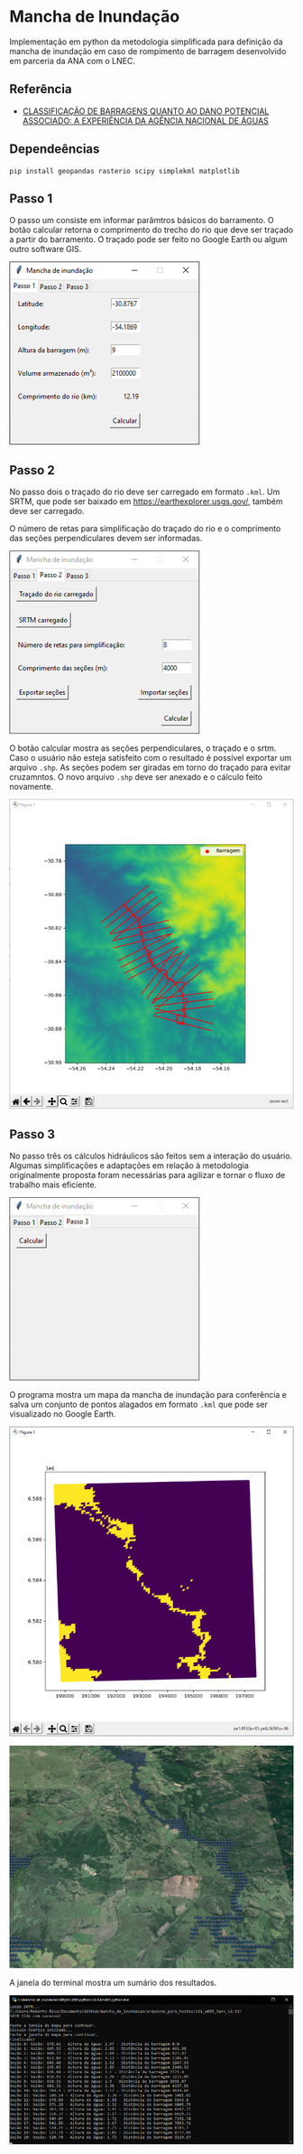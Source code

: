 # Mancha de Inundação

Implementação em python da metodologia simplificada para definição da mancha de inundação em caso de rompimento de barragem desenvolvido em parceria da ANA com o LNEC.

## Referência

* [CLASSIFICAÇÃO DE BARRAGENS QUANTO AO DANO POTENCIAL ASSOCIADO: A EXPERIÊNCIA DA AGÊNCIA NACIONAL DE ÁGUAS](https://www.snisb.gov.br/Entenda_Mais/outros/artigo-para-o-dam-world-2018/classificacao-de-barragens-quanto-ao-seu-dano-potencial-associado-2018.docx)

## Dependeências

    pip install geopandas rasterio scipy simplekml matplotlib
  
## Passo 1

O passo um consiste em informar parâmtros básicos do barramento. O botão calcular retorna o comprimento do trecho do rio que deve ser traçado a partir do barramento. O traçado pode ser feito no Google Earth ou algum outro software GIS.

![alt text](figs/p1.png)

## Passo 2

No passo dois o traçado do rio deve ser carregado em formato `.kml`. Um SRTM, que pode ser baixado em https://earthexplorer.usgs.gov/, também deve ser carregado. 

O número de retas para simplificação do traçado do rio e o comprimento das seções perpendiculares devem ser informadas.

![alt text](figs/p2.png)

O botão calcular mostra as seções perpendiculares, o traçado e o srtm. Caso o usuário não esteja satisfeito com o resultado é possível exportar um arquivo `.shp`. As seções podem ser giradas em torno do traçado para evitar cruzamntos. O novo arquivo `.shp` deve ser anexado e o cálculo feito novamente.

![alt text](figs/mapa_secs.PNG)

## Passo 3

No passo três os cálculos hidráulicos são feitos sem a interação do usuário. Algumas simplificações e adaptações em relação à metodologia originalmente proposta foram necessárias para agilizar e tornar o fluxo de trabalho mais eficiente.

![alt text](figs/p3.png)

O programa mostra um mapa da mancha de inundação para conferência e salva um conjunto de pontos alagados em formato `.kml` que pode ser visualizado no Google Earth.

![alt text](figs/mancha.PNG)

![alt text](figs/pts_alagados.PNG)

A janela do terminal mostra um sumário dos resultados.

![alt text](figs/terminal.png)


